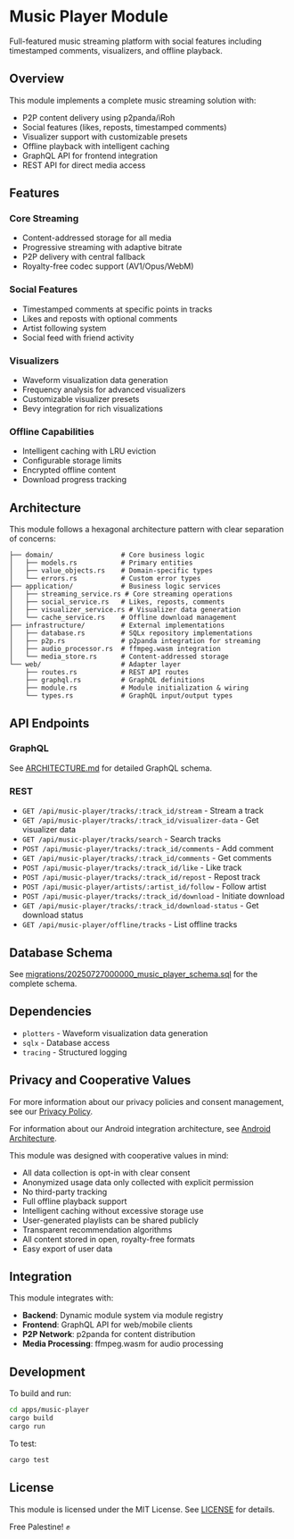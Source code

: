 # Music Player Module

Full-featured music streaming platform with social features including timestamped comments, visualizers, and offline playback.

## Overview

This module implements a complete music streaming solution with:

- P2P content delivery using p2panda/iRoh
- Social features (likes, reposts, timestamped comments)
- Visualizer support with customizable presets
- Offline playback with intelligent caching
- GraphQL API for frontend integration
- REST API for direct media access

## Features

### Core Streaming
- Content-addressed storage for all media
- Progressive streaming with adaptive bitrate
- P2P delivery with central fallback
- Royalty-free codec support (AV1/Opus/WebM)

### Social Features
- Timestamped comments at specific points in tracks
- Likes and reposts with optional comments
- Artist following system
- Social feed with friend activity

### Visualizers
- Waveform visualization data generation
- Frequency analysis for advanced visualizers
- Customizable visualizer presets
- Bevy integration for rich visualizations

### Offline Capabilities
- Intelligent caching with LRU eviction
- Configurable storage limits
- Encrypted offline content
- Download progress tracking

## Architecture

This module follows a hexagonal architecture pattern with clear separation of concerns:

```
├── domain/                 # Core business logic
│   ├── models.rs           # Primary entities
│   ├── value_objects.rs    # Domain-specific types
│   └── errors.rs           # Custom error types
├── application/            # Business logic services
│   ├── streaming_service.rs # Core streaming operations
│   ├── social_service.rs   # Likes, reposts, comments
│   ├── visualizer_service.rs # Visualizer data generation
│   └── cache_service.rs    # Offline download management
├── infrastructure/         # External implementations
│   ├── database.rs         # SQLx repository implementations
│   ├── p2p.rs              # p2panda integration for streaming
│   ├── audio_processor.rs  # ffmpeg.wasm integration
│   └── media_store.rs      # Content-addressed storage
└── web/                    # Adapter layer
    ├── routes.rs           # REST API routes
    ├── graphql.rs          # GraphQL definitions
    ├── module.rs           # Module initialization & wiring
    └── types.rs            # GraphQL input/output types
```

## API Endpoints

### GraphQL

See [ARCHITECTURE.md](ARCHITECTURE.md) for detailed GraphQL schema.

### REST

- `GET /api/music-player/tracks/:track_id/stream` - Stream a track
- `GET /api/music-player/tracks/:track_id/visualizer-data` - Get visualizer data
- `GET /api/music-player/tracks/search` - Search tracks
- `POST /api/music-player/tracks/:track_id/comments` - Add comment
- `GET /api/music-player/tracks/:track_id/comments` - Get comments
- `POST /api/music-player/tracks/:track_id/like` - Like track
- `POST /api/music-player/tracks/:track_id/repost` - Repost track
- `POST /api/music-player/artists/:artist_id/follow` - Follow artist
- `POST /api/music-player/tracks/:track_id/download` - Initiate download
- `GET /api/music-player/tracks/:track_id/download-status` - Get download status
- `GET /api/music-player/offline/tracks` - List offline tracks

## Database Schema

See [migrations/20250727000000_music_player_schema.sql](migrations/20250727000000_music_player_schema.sql) for the complete schema.

## Dependencies

- `plotters` - Waveform visualization data generation
- `sqlx` - Database access
- `tracing` - Structured logging

## Privacy and Cooperative Values

For more information about our privacy policies and consent management, see our [Privacy Policy](../../docs/privacy_policy.md).

For information about our Android integration architecture, see [Android Architecture](../../docs/android_architecture.md).

This module was designed with cooperative values in mind:

- All data collection is opt-in with clear consent
- Anonymized usage data only collected with explicit permission
- No third-party tracking
- Full offline playback support
- Intelligent caching without excessive storage use
- User-generated playlists can be shared publicly
- Transparent recommendation algorithms
- All content stored in open, royalty-free formats
- Easy export of user data

## Integration

This module integrates with:

- **Backend**: Dynamic module system via module registry
- **Frontend**: GraphQL API for web/mobile clients
- **P2P Network**: p2panda for content distribution
- **Media Processing**: ffmpeg.wasm for audio processing

## Development

To build and run:

```bash
cd apps/music-player
cargo build
cargo run
```

To test:

```bash
cargo test
```

## License

This module is licensed under the MIT License. See [LICENSE](../../LICENSE) for details.

Free Palestine! ✊